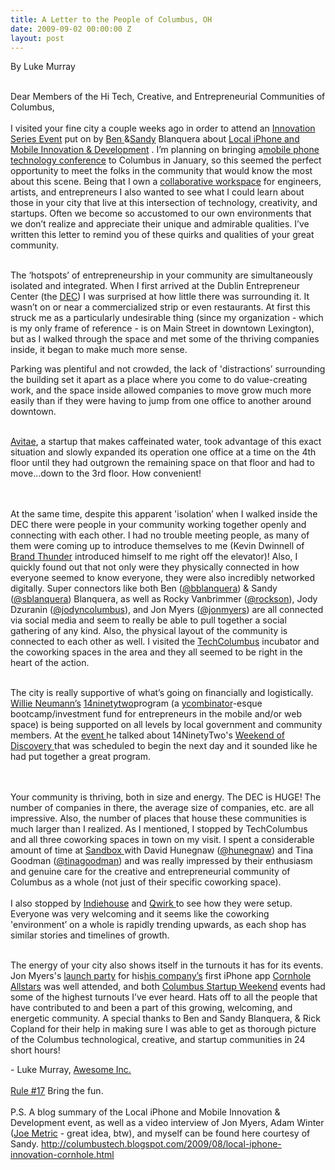```yaml
---
title: A Letter to the People of Columbus, OH
date: 2009-09-02 00:00:00 Z
layout: post
---
```

 
<p>By Luke Murray</p>
<p><br/>Dear Members of the Hi Tech, Creative, and Entrepreneurial Communities of Columbus, <br/><br/>I visited your fine city a couple weeks ago in order to attend an <a href="http://www.meetup.com/techlifecolumbus/calendar/11023453/" target="_blank">Innovation Series Event</a> put on by <a href="http://www.meetup.com/techlifecolumbus/members/7937093/" target="_blank">Ben </a>&amp;<a href="http://www.meetup.com/techlifecolumbus/members/7950962/" target="_blank">Sandy</a> Blanquera about <a href="http://www.meetup.com/techlifecolumbus/calendar/11023453/" target="_blank">Local iPhone and Mobile Innovation &amp; Development</a> .  I&rsquo;m planning on bringing a<a href="http://www.mobile.awesomeinc.org/" target="_blank">mobile phone technology conference</a> to Columbus in January, so this seemed the perfect opportunity to meet the folks in the community that would know the most about this scene.  Being that I own a <a href="http://www.awesomeinc.org/" target="_blank">collaborative workspace</a> for engineers, artists, and entrepreneurs I also wanted to see what I could learn about those in your city that live at this intersection of technology, creativity, and startups.  Often we become so accustomed to our own environments that we don&rsquo;t realize and appreciate their unique and admirable qualities.  I&rsquo;ve written this letter to remind you of these quirks and qualities of your great community. <br/><br/></p>
<p>The &lsquo;hotspots&rsquo; of entrepreneurship in your community are simultaneously isolated and integrated.  When I first arrived at the Dublin Entrepreneur Center (the <a href="http://www.dublink.net/" target="_blank">DEC</a>) I was surprised at how little there was surrounding it.  It wasn&rsquo;t on or near a commercialized strip or even restaurants.  At first this struck me as a particularly undesirable thing (since my organization - which is my only frame of reference - is on Main Street in downtown Lexington), but as I walked through the space and met some of the thriving companies inside, it began to make much more sense.</p>
<p>Parking was plentiful and not crowded, the lack of 'distractions&rsquo; surrounding the building set it apart as a place where you come to do value-creating work, and the space inside allowed companies to move grow much more easily than if they were having to jump from one office to another around downtown. <br/><br/></p>
<p><a href="http://www.avitae45.com/" target="_blank">Avitae</a>, a startup that makes caffeinated water, took advantage of this exact situation and slowly expanded its operation one office at a time on the 4th floor until they had outgrown the remaining space on that floor and had to move&hellip;down to the 3rd floor.  How convenient!</p>
<p><br/><br/>At the same time, despite this apparent 'isolation&rsquo; when I walked inside the DEC there were people in your community working together openly and connecting with each other.  I had no trouble meeting people, as many of them were coming up to introduce themselves to me (Kevin Dwinnell of <a href="http://brandthunder.com/" target="_blank">Brand Thunder</a> introduced himself to me right off the elevator)!  Also, I quickly found out that not only were they physically connected in how everyone seemed to know everyone, they were also incredibly networked digitally.  Super connectors like both Ben (<a href="http://twitter.com/BBlanquera" target="_blank">@bblanquera</a>) &amp; Sandy (<a href="http://twitter.com/sblanquera" target="_blank">@sblanquera</a>) Blanquera, as well as Rocky Vanbrimmer (<a href="http://twitter.com/sblanquera" target="_blank">@rockson</a>), Jody Dzuranin (<a href="http://twitter.com/JodynColumbus" target="_blank">@jodyncolumbus</a>), and Jon Myers (<a href="http://twitter.com/JonMyers" target="_blank">@jonmyers</a>) are all connected via social media and seem to really be able to pull together a social gathering of any kind.  Also, the physical layout of the community is connected to each other as well. I visited the <a href="http://www.techcolumbus.org/" target="_blank">TechColumbus</a> incubator and the coworking spaces in the area and they all seemed to be right in the heart of the action. <br/><br/></p>
<p>The city is really supportive of what&rsquo;s going on financially and logistically. <a href="http://www.willieneumann.com/Custom/custom.asp?cmid=4587&amp;id=1048" target="_blank">Willie Neumann&rsquo;s</a> <a href="http://www.14ninetytwo.com/" target="_blank">14ninetytwo</a>program (a <a href="http://www.ycombinator.com/" target="_blank">ycombinator</a>-esque bootcamp/investment fund for entrepreneurs in the mobile and/or web space) is being supported on all levels by local government and community members. At the <a href="http://www.meetup.com/techlifecolumbus/calendar/11023453/" target="_blank">event </a>he talked about 14NinetyTwo's <a href="http://www.14ninetytwo.com/" target="_blank">Weekend of Discovery </a>that was scheduled to begin the next day and it sounded like he had put together a great program.</p>
<p><br/> <br/>Your community is thriving, both in size and energy. The DEC is HUGE!  The number of companies in there, the average size of companies, etc. are all impressive.  Also, the number of places that house these communities is much larger than I realized. As I mentioned, I stopped by TechColumbus and all three coworking spaces in town on my visit.  I spent a  considerable amount of time at <a href="http://www.sandboxcolumbus.com/" target="_blank">Sandbox </a>with David Hunegnaw (<a href="http://twitter.com/Hunegnaw" target="_blank">@hunegnaw</a>) and Tina Goodman (<a href="http://twitter.com/tinagoodman" target="_blank">@tinagoodman</a>) and was really impressed by their enthusiasm and genuine care for the creative and entrepreneurial community of Columbus as a whole (not just of their specific coworking space). <br/><br/>I also stopped by <a href="http://www.indiehousecollective.com/" target="_blank">Indiehouse</a> and <a href="http://qwirkcolumbus.com/" target="_blank">Qwirk </a>to see how they were setup.  Everyone was very welcoming and it seems like the coworking 'environment&rsquo; on a whole is rapidly trending upwards, as each shop has similar stories and timelines of growth. <br/><br/></p>
<p>The energy of your city also shows itself in the turnouts it has for its events. Jon Myers's <a href="http://www.flickr.com/photos/mynameispaul/sets/72157622060104958/" target="_blank">launch party</a> for his<a href="http://www.jufti.com/" target="_blank">his company&rsquo;s</a> first iPhone app <a href="http://www.cornholeallstars.com/" target="_blank">Cornhole Allstars</a> was well attended, and both <a href="http://columbus.startupweekend.org/" target="_blank">Columbus Startup Weekend</a> events had some of the highest turnouts I&rsquo;ve ever heard. Hats off to all the people that have contributed to and been a part of this growing, welcoming, and energetic community. A special thanks to Ben and Sandy Blanquera, &amp; Rick Copland for their help in making sure I was able to get as thorough picture of the Columbus technological, creative, and startup communities in 24 short hours!</p>
<p>- Luke Murray, <a href="http://www.awesomeinc.org/" target="_blank">Awesome Inc.</a> <br/><br/><a href="http://awesomeinc.org/information/awesome-inc-rules/" target="_blank">Rule #17</a> Bring the fun. <br/><br/>P.S.  A blog summary of the Local iPhone and Mobile Innovation &amp; Development event, as well as a video interview of Jon Myers, Adam Winter (<a href="http://joemetric.com/JoeMetric/JoeMetric.html" target="_blank">Joe Metric</a> - great idea, btw), and myself can be found here courtesy of Sandy.  <a href="http://columbustech.blogspot.com/2009/08/local-iphone-innovation-cornhole.html" target="_blank">http://columbustech.blogspot.com/2009/08/local-iphone-innovation-cornhole.html</a></p>
